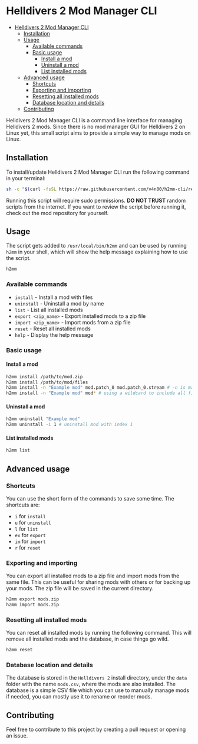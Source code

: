 # Helldivers 2 Mod Manager CLI

- [Helldivers 2 Mod Manager CLI](#helldivers-2-mod-manager-cli)
  - [Installation](#installation)
  - [Usage](#usage)
    - [Available commands](#available-commands)
    - [Basic usage](#basic-usage)
      - [Install a mod](#install-a-mod)
      - [Uninstall a mod](#uninstall-a-mod)
      - [List installed mods](#list-installed-mods)
  - [Advanced usage](#advanced-usage)
    - [Shortcuts](#shortcuts)
    - [Exporting and importing](#exporting-and-importing)
    - [Resetting all installed mods](#resetting-all-installed-mods)
    - [Database location and details](#database-location-and-details)
  - [Contributing](#contributing)

Helldivers 2 Mod Manager CLI is a command line interface for managing Helldivers 2 mods. Since there is no mod manager GUI for Helldivers 2 on Linux yet, this small script aims to provide a simple way to manage mods on Linux.

## Installation

To install/update Helldivers 2 Mod Manager CLI run the following command in your terminal:

```bash
sh -c "$(curl -fsSL https://raw.githubusercontent.com/v4n00/h2mm-cli/refs/heads/master/install.sh)"
```

Running this script will require sudo permissions. **DO NOT TRUST** random scripts from the internet. If you want to review the script before running it, check out the mod repository for yourself.

## Usage

The script gets added to `/usr/local/bin/h2mm` and can be used by running `h2mm` in your shell, which will show the help message explaining how to use the script.

```bash
h2mm
```

### Available commands

- `install` - Install a mod with files
- `uninstall` - Uninstall a mod by name
- `list` - List all installed mods
- `export <zip_name>` - Export installed mods to a zip file
- `import <zip_name>` - Import mods from a zip file
- `reset` - Reset all installed mods
- `help` - Display the help message

### Basic usage

#### Install a mod

```bash
h2mm install /path/to/mod.zip
h2mm install /path/to/mod/files
h2mm install -n "Example mod" mod.patch_0 mod.patch_0.stream # -n is mandatory when using files
h2mm install -n "Example mod" mod* # using a wildcard to include all files
```

#### Uninstall a mod

```bash
h2mm uninstall "Example mod"
h2mm uninstall -i 1 # uninstall mod with index 1
```

#### List installed mods

```bash
h2mm list
```

## Advanced usage

### Shortcuts

You can use the short form of the commands to save some time. The shortcuts are:

- `i` for `install`
- `u` for `uninstall`
- `l` for `list`
- `ex` for `export`
- `im` for `import`
- `r` for `reset`

### Exporting and importing

You can export all installed mods to a zip file and import mods from the same file. This can be useful for sharing mods with others or for backing up your mods. The zip file will be saved in the current directory.

```bash
h2mm export mods.zip
h2mm import mods.zip
```

### Resetting all installed mods

You can reset all installed mods by running the following command. This will remove all installed mods and the database, in case things go wild.

```bash
h2mm reset
```

### Database location and details

The database is stored in the `Helldivers 2` install directory, under the `data` folder with the name `mods.csv`, where the mods are also installed. The database is a simple CSV file which you can use to manually manage mods if needed, you can mostly use it to rename or reorder mods.

## Contributing

Feel free to contribute to this project by creating a pull request or opening an issue.
